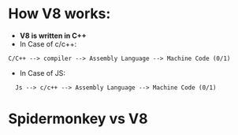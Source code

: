 # How V8 works:
- **V8 is written in C++**
- In Case of c/c++:
```
C/C++ --> compiler --> Assembly Language --> Machine Code (0/1)
```
- In Case of JS:
```
  Js --> c/c++ --> Assembly Language --> Machine Code (0/1)
```
# Spidermonkey vs V8
```
```